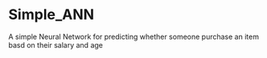 # Simple_ANN
A simple Neural Network for predicting whether someone purchase an item basd on their salary and age

